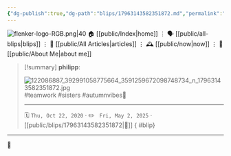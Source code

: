```yaml
---
{"dg-publish":true,"dg-path":"blips/17963143582351872.md","permalink":"/blips/17963143582351872/","title":"philipp on instagram @ 2020-10-22"}
---
```



<div class="transclusion internal-embed is-loaded"><div class="markdown-embed">




![flenker-logo-RGB.png|40](/img/user/attachments/flenker-logo-RGB.png)
🏠 [[public/Index\|home]]  ⋮ 🗣️ [[public/all-blips\|blips]] ⋮  📝 [[public/All Articles\|articles]]  ⋮ 🕰️ [[public/now\|now]] ⋮ 🪪 [[public/About Me\|about me]]


</div></div>


> [!summary] **philipp**:
>
> ![122086887_392991058775664_3591259672098748734_n_17963143582351872.jpg](/img/user/attachments/122086887_392991058775664_3591259672098748734_n_17963143582351872.jpg)
> #teamwork #sisters #autumnvibes🍁
> - - -
>
> 🗓️ <code>Thu, Oct 22, 2020</code>  · ✏️ <code> Fri, May 2, 2025</code>  · [[public/blips/17963143582351872\|🔗]]
{ #blip}


- - -

 👾
